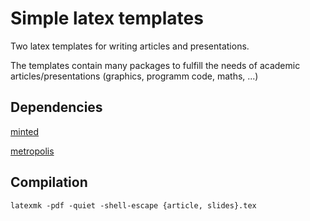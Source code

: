 # Simple latex templates

Two latex templates for writing articles and presentations.

The templates contain many packages to fulfill the needs of academic articles/presentations (graphics, programm code, maths, ...)

## Dependencies

[minted](https://github.com/gpoore/minted)

[metropolis](https://github.com/matze/mtheme)

## Compilation

    latexmk -pdf -quiet -shell-escape {article, slides}.tex
    

